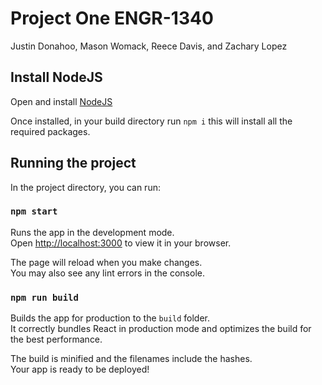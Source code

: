 # Project One ENGR-1340

Justin Donahoo, Mason Womack, Reece Davis, and Zachary Lopez

## Install NodeJS
Open and install [NodeJS](https://nodejs.org/en/download)

Once installed, in your build directory run `npm i`
this will install all the required packages.

## Running the project

In the project directory, you can run:

### `npm start`

Runs the app in the development mode.\
Open [http://localhost:3000](http://localhost:3000) to view it in your browser.

The page will reload when you make changes.\
You may also see any lint errors in the console.

### `npm run build`

Builds the app for production to the `build` folder.\
It correctly bundles React in production mode and optimizes the build for the best performance.

The build is minified and the filenames include the hashes.\
Your app is ready to be deployed!

